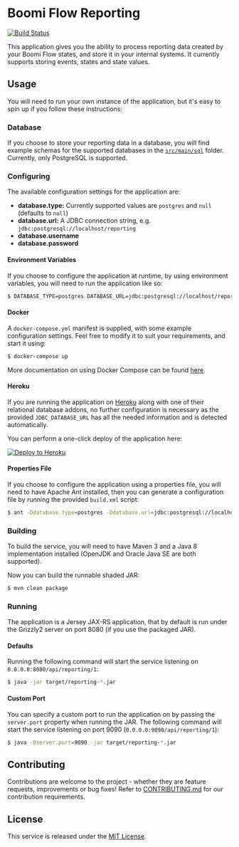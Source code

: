 Boomi Flow Reporting
====================

[![Build Status](https://travis-ci.org/manywho/reporting.svg)](https://travis-ci.org/manywho/reporting)

This application gives you the ability to process reporting data created by your Boomi Flow states, and store it in your
internal systems. It currently supports storing events, states and state values.

## Usage

You will need to run your own instance of the application, but it's easy to spin up if you follow these instructions:

### Database

If you choose to store your reporting data in a database, you will find example schemas for the supported databases in
the [`src/main/sql`](src/main/sql) folder. Currently, only PostgreSQL is supported.

### Configuring

The available configuration settings for the application are:

* **database.type:** Currently supported values are `postgres` and `null` (defaults to `null`)
* **database.url:** A JDBC connection string, e.g. `jdbc:postgresql://localhost/reporting`
* **database.username**
* **database.password**

#### Environment Variables

If you choose to configure the application at runtime, by using environment variables, you will need to run the 
application like so:

```bash
$ DATABASE_TYPE=postgres DATABASE_URL=jdbc:postgresql://localhost/reporting DATABASE_USERNAME=postgres DATABASE_PASSWORD=password java -jar target/reporting-*.jar
```

#### Docker

A `docker-compose.yml` manifest is supplied, with some example configuration settings. Feel free to modify it to suit
your requirements, and start it using:

```bash
$ docker-compose up
```

More documentation on using Docker Compose can be found [here](https://docs.docker.com/compose/).

#### Heroku

If you are running the application on [Heroku](https://www.heroku.com/) along with one of their relational database
addons, no further configuration is necessary as the provided `JDBC_DATABASE_URL` has all the needed information and is
detected automatically.

You can perform a one-click deploy of the application here:

[![Deploy to Heroku](https://www.herokucdn.com/deploy/button.svg)](https://heroku.com/deploy?template=https://github.com/manywho/reporting)

#### Properties File

If you choose to configure the application using a properties file, you will need to have Apache Ant installed, then 
you can generate a configuration file by running the provided `build.xml` script:

```bash
$ ant -Ddatabase.type=postgres -Ddatabase.url=jdbc:postgresql://localhost/reporting -Ddatabase.username=postgres -Ddatabase.password=password
```

### Building

To build the service, you will need to have Maven 3 and a Java 8 implementation installed (OpenJDK and Oracle Java SE 
are both supported).

Now you can build the runnable shaded JAR:

```bash
$ mvn clean package
```

### Running

The application is a Jersey JAX-RS application, that by default is run under the Grizzly2 server on port 8080 (if you
use the packaged JAR).

#### Defaults

Running the following command will start the service listening on `0.0.0.0:8080/api/reporting/1`:

```bash
$ java -jar target/reporting-*.jar
```

#### Custom Port

You can specify a custom port to run the application on by passing the `server.port` property when running the JAR. The
following command will start the service listening on port 9090 (`0.0.0.0:9090/api/reporting/1`):

```bash
$ java -Dserver.port=9090 -jar target/reporting-*.jar
```

## Contributing

Contributions are welcome to the project - whether they are feature requests, improvements or bug fixes! Refer to 
[CONTRIBUTING.md](CONTRIBUTING.md) for our contribution requirements.

## License

This service is released under the [MIT License](http://opensource.org/licenses/mit-license.php).
